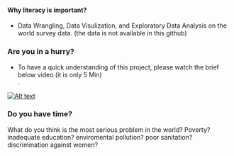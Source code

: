 #### Why literacy is important? 
- Data Wrangling, Data Visulization, and Exploratory Data Analysis on the world survey data. (the data is not available in this github) <br>
### Are you in a hurry?
- To have a quick understanding of this project, please watch the brief below video (it is only 5 Min)<br>.

[![Alt text](https://github.com/nmshafie1993/World_Survey/blob/main/Capture.PNG)](https://www.youtube.com/watch?v=vNmEj_2aniE&t=3s&ab_channel=NiyoushaMshafie)

### Do you have time?
What do you think is the most serious problem in the world? Poverty? inadequate education? enviromental pollution? poor sanitation? discrimination against women?
